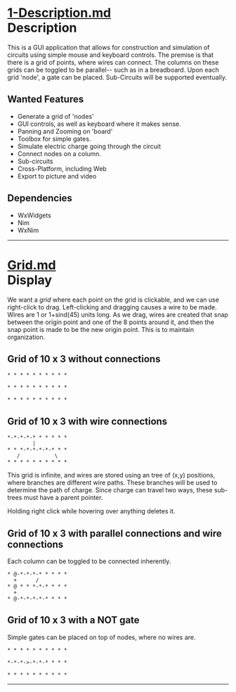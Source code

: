 [1-Description.md](docs/1-Description.md)  
Description
===
This is a GUI application that allows for construction and simulation of circuits using simple mouse and keyboard controls. The premise is that there is a grid of points, where wires can connect. The columns on these grids can be toggled to be parallel-- such as in a breadboard. Upon each grid 'node', a gate can be placed. Sub-Circuits will be supported eventually.

Wanted Features
---
- Generate a grid of 'nodes'
- GUI controls, as well as keyboard where it makes sense.
- Panning and Zooming on 'board'
- Toolbox for simple gates.
- Simulate electric charge going through the circuit
- Connect nodes on a column.
- Sub-circuits
- Cross-Platform, including Web
- Export to picture and video

Dependencies
---
- WxWidgets
- Nim
- WxNim
___
[Grid.md](docs/Grid.md)  
Display
===

We want a *grid* where each point on the grid is clickable, and we can use right-click to drag.
Left-clicking and dragging causes a wire to be made. Wires are 1 or 1+sind(45) units long. 
As we drag, wires are created that snap between the origin point and one of the 8
points around it, and then the snap point is made to be the new origin point. This
is to maintain organization.

Grid of 10 x 3 without connections
---
```
* * * * * * * * * *

* * * * * * * * * *

* * * * * * * * * *
```

Grid of 10 x 3 with wire connections
---
```
*-*-*-*-* * * * * *
        |
* * *-*-*-*-*-* * *
   /           \
* * * * * * * * * *
```

This grid is infinite, and wires are stored using an tree of (x,y) positions,
where branches are different wire paths. These branches will be used to determine
the path of charge. Since charge can travel two ways, these sub-trees must have
a parent pointer.

Holding right click while hovering over anything deletes it.

Grid of 10 x 3 with parallel connections and wire connections
---
Each column can be toggled to be connected inherently.
```
* @-*-*-*-* * * * *
  +      /
* @ * * *-*-* * * *
  +
* @-*-*-*-*-* * * *
```

Grid of 10 x 3 with a NOT gate
---
Simple gates can be placed on top of nodes, where no wires are.
```
* * * * * * * * * *

*-*-*->-*-*-* * * *

* * * * * * * * * *
```
___
